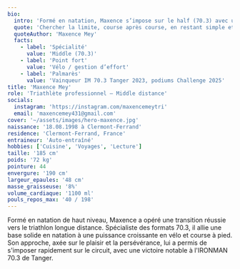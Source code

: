 ```yaml
---
bio:
  intro: 'Formé en natation, Maxence s’impose sur le half (70.3) avec une approche offensive à vélo et régulière en course à pied.'
  quote: 'Chercher la limite, course après course, en restant simple et focalisé.'
  quoteAuthor: 'Maxence Mey'
  facts:
    - label: 'Spécialité'
      value: 'Middle (70.3)'
    - label: 'Point fort'
      value: 'Vélo / gestion d’effort'
    - label: 'Palmarès'
      value: 'Vainqueur IM 70.3 Tanger 2023, podiums Challenge 2025'
title: 'Maxence Mey'
role: 'Triathlète professionnel – Middle distance'
socials:
  instagram: 'https://instagram.com/maxencemeytri'
  email: 'maxencemey431@gmail.com'
cover: '~/assets/images/hero-maxence.jpg'
naissance: '18.08.1998 à Clermont-Ferrand'
residence: 'Clermont-Ferrand, France'
entraineur: 'Auto-entraîné'
hobbies: ['Cuisine', 'Voyages', 'Lecture']
taille: '185 cm'
poids: '72 kg'
pointure: 44
envergure: '190 cm'
largeur_epaules: '48 cm'
masse_graisseuse: '8%'
volume_cardiaque: '1100 ml'
pouls_repos_max: '40 / 198'
---
```


Formé en natation de haut niveau, Maxence a opéré une transition réussie vers le triathlon longue distance. Spécialiste des formats 70.3, il allie une base solide en natation à une puissance croissante en vélo et course à pied. Son approche, axée sur le plaisir et la persévérance, lui a permis de s'imposer rapidement sur le circuit, avec une victoire notable à l'IRONMAN 70.3 de Tanger.
